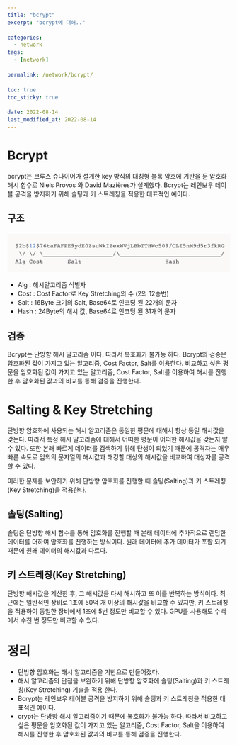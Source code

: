 ```yaml
---
title: "bcrypt"
excerpt: "bcrypt에 대해.."

categories:
  - network
tags:
  - [network]

permalink: /network/bcrypt/

toc: true
toc_sticky: true

date: 2022-08-14
last_modified_at: 2022-08-14
---
```


# Bcrypt
bcrypt는 브루스 슈나이어가 설계한 key 방식의 대칭형 블록 암호에 기반을 둔 암호화 해시 함수로 Niels Provos 와 David Mazières가 설계했다. Bcrypt는 레인보우 테이블 공격을 방지하기 위해 솔팅과 키 스트레칭을 적용한 대표적인 예이다.

## 구조

![](../../assets/images/posts_img/TIL/2022-08-14-bycrypt1.png)

- Alg : 해시알고리즘 식별자
- Cost : Cost Factor로 Key Stretching의 수 (2의 12승번)
- Salt : 16Byte 크기의 Salt, Base64로 인코딩 된 22개의 문자
- Hash : 24Byte의 해시 값, Base64로 인코딩 된 31개의 문자

## 검증
Bcrypt는 단방향 해시 알고리즘 이다. 따라서 복호화가 불가능 하다. Bcrypt의 검증은 암호화된 값이 가지고 있는 알고리즘, Cost Factor, Salt를 이용한다. 비교하고 싶은 평문을 암호화된 값이 가지고 있는 알고리즘, Cost Factor, Salt를 이용하여 해시를 진행한 후 암호화된 값과의 비교를 통해 검증을 진행한다.

# Salting & Key Stretching
단방향 암호화에 사용되는 해시 알고리즘은 동일한 평문에 대해서 항상 동일 해시값을 갖는다. 따라서 특정 해시 알고리즘에 대해서 어떠한 평문이 어떠한 해시값을 갖는지 알 수 있다. 또한 본래 빠르게 데이터를 검색하기 위해 탄생이 되었기 때문에 공격자는 매우 빠른 속도로 임의의 문자열의 해시값과 해킹할 대상의 해시값을 비교하여 대상자를 공격할 수 있다.

이러한 문제를 보안하기 위해 단방향 암호화를 진행할 때 솔팅(Salting)과 키 스트레칭(Key Stretching)을 적용한다.

## 솔팅(Salting)
솔팅은 단방향 해시 함수를 통해 암호화를 진행할 때 본래 데이터에 추가적으로 랜덤한 데이터를 더하여 암호화를 진행하는 방식이다. 원래 데이터에 추가 데이터가 포함 되기 때문에 원래 데이터의 해시값과 다르다.

## 키 스트레칭(Key Stretching)
단방향 해시값을 계산한 후, 그 해시값을 다시 해시하고 또 이를 반복하는 방식이다. 최근에는 일반적인 장비로 1초에 50억 개 이상의 해시값을 비교할 수 있지만, 키 스트레칭을 적용하여 동일한 장비에서 1초에 5번 정도만 비교할 수 있다. GPU를 사용해도 수백에서 수천 번 정도만 비교할 수 있다.

# 정리

- 단방향 암호화는 해시 알고리즘을 기반으로 만들어졌다.
- 해시 알고리즘의 단점을 보완하기 위해 단방향 암호화에 솔팅(Salting)과 키 스트레칭(Key Stretching) 기술을 적용 한다.
- Bcrypt는 레인보우 테이블 공격을 방지하기 위해 솔팅과 키 스트레칭을 적용한 대표적인 예이다.
- crypt는 단방향 해시 알고리즘이기 때문에 복호화가 불가능 하다. 따라서 비교하고 싶은 평문을 암호화된 값이 가지고 있는 알고리즘, Cost Factor, Salt을 이용하여 해시를 진행한 후 암호화된 값과의 비교를 통해 검증을 진행한다.